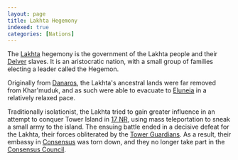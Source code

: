 ```yaml
---
layout: page
title: Lakhta Hegemony
indexed: true
categories: [Nations]
---
```


The [Lakhta](/races/lakhta) hegemony is the government of the Lakhta people and their [Delver](/races/delvers) slaves. It
is an aristocratic nation, with a small group of families electing a leader called the Hegemon.

Originally from [Danaros](/locations/danaros), the Lakhta's ancestral lands were far removed from Khar'muduk, and as such
 were able to evacuate to [Eluneia](/locations/eluneia) in a relatively relaxed pace.
 
Traditionally isolationist, the Lakhta tried to gain greater influence in an attempt to conquer Tower Island in 
[17 NR](/general/calendar), using mass teleportation to sneak a small army to the island. The ensuing battle ended in a
decisive defeat for the Lakhta, their forces obliterated by the [Tower Guardians](/nations/tower_guardians). As a result,
their embassy in [Consensus](/locations/consensus) was torn down, and they no longer take part in the 
[Consensus Council](/organizations/consensus_council).